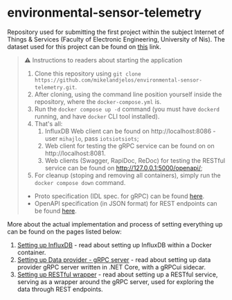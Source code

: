 # environmental-sensor-telemetry

Repository used for submitting the first project within the subject Internet of Things & Services (Faculty of Electronic Engineering, University of Nis).
The dataset used for this project can be found on [this](https://www.kaggle.com/datasets/garystafford/environmental-sensor-data-132k?resource=download) link.

> ⚠️ Instructions to readers about starting the application
>
> 1. Clone this repository using `git clone https://github.com/mikelandjelos/environmental-sensor-telemetry.git`.
> 2. After cloning, using the command line position yourself inside the repository, where the `docker-compose.yml` is.
> 3. Run the `docker compose up -d` command (you must have `dockerd` running, and have `docker` CLI tool installed).
> 4. That's all:
>       1. InfluxDB Web client can be found on http://localhost:8086 - user `mihajlo`, pass `iotsiotsiots`;
>       2. Web client for testing the gRPC service can be found on on http://localhost:8081.
>       3. Web clients (Swagger, RapiDoc, ReDoc) for testing the RESTful service can be found on http://127.0.0.1:5000/openapi/;
> 5. For cleanup (stoping and removing all containers), simply run the `docker compose down` command.
>
> - Proto specification (IDL spec. for gRPC) can be found [here](./data-explorer/data-explorer/data_explorer/protos/environmental_sensor_telemetry_service.proto).
> - OpenAPI specification (in JSON format) for REST endpoints can be found [here](./data-explorer/data-explorer/openapi.json).
>  

More about the actual implementation and process of setting everything up can be found on the pages listed below:

1. [Setting up InfluxDB](./influx/Setting%20up%20InfluxDB.md) - read about setting up InfluxDB within a Docker container.
2. [Setting up Data provider - gRPC server](./EnvironmentalSensorTelemetry/Setting%20up%20Data%20provider.md) - read about setting up data provider gRPC server written in .NET Core, with a gRPCui sidecar.
3. [Setting up RESTful wrapper](./data-explorer/data-explorer/README.md) - read about setting up a RESTful service, serving as a wrapper around the gRPC server, used for exploring the data through REST endpoints.
